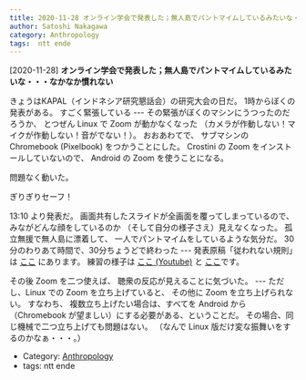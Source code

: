 ```yaml
---
title: 2020-11-28 オンライン学会で発表した；無人島でパントマイムしているみたいな・・・なかなか慣れない
author: Satoshi Nakagawa
category: Anthropology
tags:  ntt ende
---
```


[2020-11-28] **オンライン学会で発表した；無人島でパントマイムしているみたいな・・・なかなか慣れない** 

 きょうはKAPAL（インドネシア研究懇話会）の研究大会の日だ。
1時からぼくの発表がある。
すごく緊張している ---
その緊張がぼくのマシンにうつったのだろうか、
とつぜん Linux で Zoom が動かなくなった
（カメラが作動しない！マイクが作動しない！音がでない！）。
おおあわてで、
サブマシンの Chromebook (Pixelbook) をつかうことにした。
Crostini の Zoom をインストールしていないので、
Android の Zoom を使うことになる。

 問題なく動いた。

 ぎりぎりセーフ！

 13:10 より発表だ。
画面共有したスライドが全画面を覆ってしまっているので、
みながどんな顔をしているのか
（そして自分の様子さえ）見えなくなった。
孤立無援で無人島に漂着して、
一人でパントマイムをしているような気分だ。
30分のわりあて時間で、30分ちょうどで終わった ---
発表原稿「従われない規則」は
[ここ](http://www.merapano.net/~satoshi/anthrop/works/paper-3/rules.html)
にあります。
練習の様子は
[ここ (Youtube)](https://www.youtube.com/watch?v=vIVWJA-k9BY&list=PLdFlfXcc0-b4Ro4pVsVBHjbhGcBKh5DD-)
と
[ここ](https://www.youtube.com/watch?v=hZD4o8ZxqsQ&list=PLdFlfXcc0-b4Ro4pVsVBHjbhGcBKh5DD-&index=2)です。

<!--more-->

 その後 Zoom を二つ使えば、
聴衆の反応が見えることに気づいた。
--- ただし、Linux での Zoom を立ち上げていると、
その他に Zoom を立ち上げられない。
すなわち、
複数立ち上げたい場合は、すべてを Android から
（Chromebook が望ましい）にする必要がある、ということだ。
その場合、同じ機械で二つ立ち上げても問題はない。
（なんで Linux 版だけ変な振舞いをするのかなぁ・・・。）

- Category: [Anthropology](https://merapano.github.io/categories.html#Anthropology)
- tags:  ntt ende
